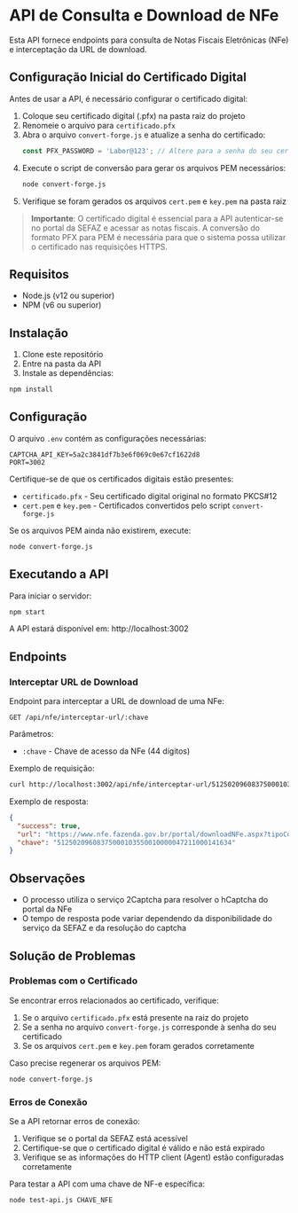 # API de Consulta e Download de NFe

Esta API fornece endpoints para consulta de Notas Fiscais Eletrônicas (NFe) e interceptação da URL de download.

## Configuração Inicial do Certificado Digital

Antes de usar a API, é necessário configurar o certificado digital:

1. Coloque seu certificado digital (.pfx) na pasta raiz do projeto
2. Renomeie o arquivo para `certificado.pfx`
3. Abra o arquivo `convert-forge.js` e atualize a senha do certificado:
   ```javascript
   const PFX_PASSWORD = 'Labor@123'; // Altere para a senha do seu certificado
   ```
4. Execute o script de conversão para gerar os arquivos PEM necessários:
   ```bash
   node convert-forge.js
   ```
5. Verifique se foram gerados os arquivos `cert.pem` e `key.pem` na pasta raiz

> **Importante**: O certificado digital é essencial para a API autenticar-se no portal da SEFAZ e acessar as notas fiscais. A conversão do formato PFX para PEM é necessária para que o sistema possa utilizar o certificado nas requisições HTTPS.

## Requisitos

- Node.js (v12 ou superior)
- NPM (v6 ou superior)

## Instalação

1. Clone este repositório
2. Entre na pasta da API
3. Instale as dependências:

```bash
npm install
```

## Configuração

O arquivo `.env` contém as configurações necessárias:

```
CAPTCHA_API_KEY=5a2c3841df7b3e6f069c0e67cf1622d8
PORT=3002
```

Certifique-se de que os certificados digitais estão presentes:
- `certificado.pfx` - Seu certificado digital original no formato PKCS#12
- `cert.pem` e `key.pem` - Certificados convertidos pelo script `convert-forge.js`

Se os arquivos PEM ainda não existirem, execute:
```bash
node convert-forge.js
```

## Executando a API

Para iniciar o servidor:

```bash
npm start
```

A API estará disponível em: http://localhost:3002

## Endpoints

### Interceptar URL de Download

Endpoint para interceptar a URL de download de uma NFe:

```
GET /api/nfe/interceptar-url/:chave
```

Parâmetros:
- `:chave` - Chave de acesso da NFe (44 dígitos)

Exemplo de requisição:

```bash
curl http://localhost:3002/api/nfe/interceptar-url/51250209608375000103550010000047211000141634
```

Exemplo de resposta:

```json
{
  "success": true,
  "url": "https://www.nfe.fazenda.gov.br/portal/downloadNFe.aspx?tipoConsulta=resumo&a=/FUbC0GSMHCJjbZ2NgfjZsg6TCH73LphlAQbw+OtsmBc5ekZWk7HifGG8RgIx/zC&tipoConteudo=7PhJ%20gAVw2g=&lp=L0ZVYkMwR1NNSENKamJaMk5nZmpac2c2VENINzNMcGhsQVFidytPdHNtQmM1ZWtaV2s3SGlmR0c4UmdJeC96Qw==",
  "chave": "51250209608375000103550010000047211000141634"
}
```

## Observações

- O processo utiliza o serviço 2Captcha para resolver o hCaptcha do portal da NFe
- O tempo de resposta pode variar dependendo da disponibilidade do serviço da SEFAZ e da resolução do captcha 

## Solução de Problemas

### Problemas com o Certificado

Se encontrar erros relacionados ao certificado, verifique:

1. Se o arquivo `certificado.pfx` está presente na raiz do projeto
2. Se a senha no arquivo `convert-forge.js` corresponde à senha do seu certificado
3. Se os arquivos `cert.pem` e `key.pem` foram gerados corretamente

Caso precise regenerar os arquivos PEM:
```bash
node convert-forge.js
```

### Erros de Conexão

Se a API retornar erros de conexão:

1. Verifique se o portal da SEFAZ está acessível
2. Certifique-se que o certificado digital é válido e não está expirado
3. Verifique se as informações do HTTP client (Agent) estão configuradas corretamente

Para testar a API com uma chave de NF-e específica:
```bash
node test-api.js CHAVE_NFE
``` 